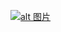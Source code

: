 [![alt 图片](https://img-blog.csdnimg.cn/76ce689ab33545a0abdab335da5fc1f3.png)](https://www.baidu.com)
